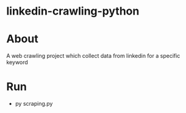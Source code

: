 # linkedin-crawling-python
# About
A web crawling project which collect data from linkedin for a specific keyword
# Run 
- py scraping.py
